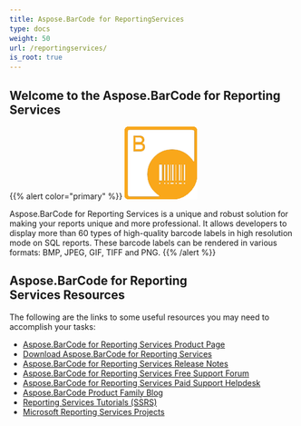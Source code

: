 ```yaml
---
title: Aspose.BarCode for ReportingServices
type: docs
weight: 50
url: /reportingservices/
is_root: true
---
```

## **Welcome to the Aspose.BarCode for Reporting Services**

{{% alert color="primary" %}} 
![Aspose.BarCode for Reporting Services](aspose-barcode-for-reportingserices.png)

Aspose.BarCode for Reporting Services is a unique and robust solution for making your reports unique and more professional. It allows developers to display more than 60 types of high-quality barcode labels in high resolution mode on SQL reports. These barcode labels can be rendered in various formats: BMP, JPEG, GIF, TIFF and PNG.
{{% /alert %}} 

## **Aspose.BarCode for Reporting Services Resources**

The following are the links to some useful resources you may need to accomplish your tasks:
- [Aspose.BarCode for Reporting Services Product Page](https://products.aspose.com/barcode/reporting-services)
- [Download Aspose.BarCode for Reporting Services](https://downloads.aspose.com/barcode/reportingservices)
- [Aspose.BarCode for Reporting Services Release Notes](/barcode/reportingservices/release-notes/)
- [Aspose.BarCode for Reporting Services Free Support Forum](https://forum.aspose.com/c/barcode)
- [Aspose.BarCode for Reporting Services Paid Support Helpdesk](https://helpdesk.aspose.com/)
- [Aspose.BarCode Product Family Blog](https://blog.aspose.com/category/barcode/)
- [Reporting Services Tutorials (SSRS)](https://docs.microsoft.com/sql/reporting-services/reporting-services-tutorials-ssrs)
- [Microsoft Reporting Services Projects](https://marketplace.visualstudio.com/items?itemName=ProBITools.MicrosoftReportProjectsforVisualStudio)